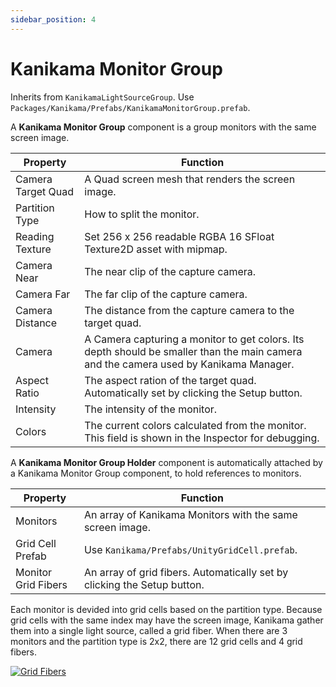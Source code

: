 ```yaml
---
sidebar_position: 4
---
```


# Kanikama Monitor Group

Inherits from `KanikamaLightSourceGroup`.
Use `Packages/Kanikama/Prefabs/KanikamaMonitorGroup.prefab`.

A **Kanikama Monitor Group** component is a group monitors with the same screen image.

|Property|Function|
|-|-|
|Camera Target Quad|A Quad screen mesh that renders the screen image.|
|Partition Type|How to split the monitor.|
|Reading Texture|Set 256 x 256 readable RGBA 16 SFloat Texture2D asset with mipmap.|
|Camera Near|The near clip of the capture camera.|
|Camera Far|The far clip of the capture camera.|
|Camera Distance|The distance from the capture camera to the target quad.|
|Camera|A Camera capturing a monitor to get colors. Its depth should be smaller than the main camera and the camera used by Kanikama Manager.|
|Aspect Ratio|The aspect ration of the target quad. Automatically set by clicking the Setup button.|
|Intensity|The intensity of the monitor.|
|Colors|The current colors calculated from the monitor. This field is shown in the Inspector for debugging.|

A **Kanikama Monitor Group Holder** component is automatically attached by a Kanikama Monitor Group component, to hold references to monitors.

|Property|Function|
|-|-|
|Monitors|An array of Kanikama Monitors with the same screen image.|
|Grid Cell Prefab|Use `Kanikama/Prefabs/UnityGridCell.prefab`.|
|Monitor Grid Fibers|An array of grid fibers. Automatically set by clicking the Setup button.|

Each monitor is devided into grid cells based on the partition type.
Because grid cells with the same index may have the screen image,
Kanikama gather them into a single light source, called a grid fiber.
When there are 3 monitors and the partition type is 2x2, there are 12 grid cells and 4 grid fibers.

[![Grid Fibers](https://i.gyazo.com/d6514d677190f01d5f36803a1cc2352a.png)](https://gyazo.com/d6514d677190f01d5f36803a1cc2352a)